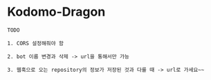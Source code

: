 # Kodomo-Dragon

```
TODO

1. CORS 설정해줘야 함

2. bot 이름 변경과 삭제 -> url을 통해서만 가능

3. 웹훅으로 오는 repository의 정보가 저장된 것과 다를 때 -> url로 가세요~~
```